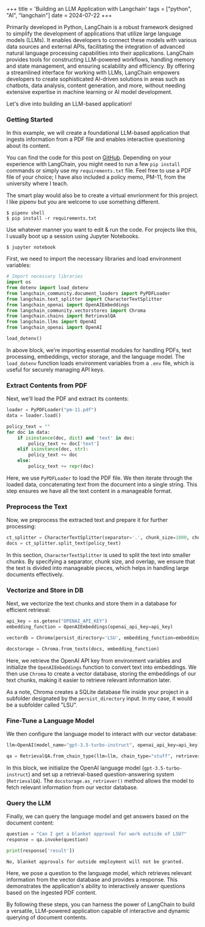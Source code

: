 +++
title = 'Building an LLM Application with Langchain'
tags = ["python", "AI", "langchain"]
date = 2024-07-22
+++

Primarily developed in Python, LangChain is a robust framework designed to simplify the development of applications that utilize large language models (LLMs). It enables developers to connect these models with various data sources and external APIs, facilitating the integration of advanced natural language processing capabilities into their applications. LangChain provides tools for constructing LLM-powered workflows, handling memory and state management, and ensuring scalability and efficiency. By offering a streamlined interface for working with LLMs, LangChain empowers developers to create sophisticated AI-driven solutions in areas such as chatbots, data analysis, content generation, and more, without needing extensive expertise in machine learning or AI model development. 

Let's dive into building an LLM-based application!

### Getting Started

In this example, we will create a foundational LLM-based application that ingests information from a PDF file and enables interactive questioning about its content.

You can find the code for this post on [GitHub](https://github.com/cavalryjim/langchain_llm_app).  Depending on your experience with LangChain, you might need to run a few `pip install` commands or simply use my `requirements.txt` file. Feel free to use a PDF file of your choice; I have also included a policy memo, PM-11, from the university where I teach.

The smart play would also be to create a virtual envrionment for this project.  I like pipenv but you are welcome to use something different.

```
$ pipenv shell
$ pip install -r requirements.txt
```

Use whatever manner you want to edit & run the code.  For projects like this, I usually boot up a session using Jupyter Notebooks.

```
$ jupyter notebook
```

First, we need to import the necessary libraries and load environment variables:

```python
# Import necessary libraries
import os
from dotenv import load_dotenv
from langchain_community.document_loaders import PyPDFLoader
from langchain.text_splitter import CharacterTextSplitter
from langchain_openai import OpenAIEmbeddings
from langchain_community.vectorstores import Chroma
from langchain.chains import RetrievalQA
from langchain.llms import OpenAI
from langchain_openai import OpenAI

load_dotenv()
```

In above block, we're importing essential modules for handling PDFs, text processing, embeddings, vector storage, and the language model. The `load_dotenv` function loads environment variables from a `.env` file, which is useful for securely managing API keys.

### Extract Contents from PDF

Next, we'll load the PDF and extract its contents:

```python
loader = PyPDFLoader("pm-11.pdf")
data = loader.load()

policy_text = ""
for doc in data:
    if isinstance(doc, dict) and 'text' in doc:
        policy_text += doc['text']
    elif isinstance(doc, str):
        policy_text += doc
    else:
        policy_text += repr(doc)
```

Here, we use `PyPDFLoader` to load the PDF file. We then iterate through the loaded data, concatenating text from the document into a single string. This step ensures we have all the text content in a manageable format.

### Preprocess the Text

Now, we preprocess the extracted text and prepare it for further processing:

```python
ct_splitter = CharacterTextSplitter(separator='.', chunk_size=1000, chunk_overlap=200)
docs = ct_splitter.split_text(policy_text)
```

In this section, `CharacterTextSplitter` is used to split the text into smaller chunks. By specifying a separator, chunk size, and overlap, we ensure that the text is divided into manageable pieces, which helps in handling large documents effectively.

### Vectorize and Store in DB

Next, we vectorize the text chunks and store them in a database for efficient retrieval:

```python
api_key = os.getenv("OPENAI_API_KEY")
embedding_function = OpenAIEmbeddings(openai_api_key=api_key)

vectordb = Chroma(persist_directory='LSU', embedding_function=embedding_function)

docstorage = Chroma.from_texts(docs, embedding_function)
```

Here, we retrieve the OpenAI API key from environment variables and initialize the `OpenAIEmbeddings` function to convert text into embeddings. We then use `Chroma` to create a vector database, storing the embeddings of our text chunks, making it easier to retrieve relevant information later.

As a note, Chroma creates a SQLite database file inside your project in a subfolder designated by the `persist_directory` input.  In my case, it would be a subfolder called "LSU".

### Fine-Tune a Language Model

We then configure the language model to interact with our vector database:

```python
llm=OpenAI(model_name="gpt-3.5-turbo-instruct", openai_api_key=api_key)

qa = RetrievalQA.from_chain_type(llm=llm, chain_type="stuff", retriever=docstorage.as_retriever())  
```

In this block, we initialize the OpenAI language model (`gpt-3.5-turbo-instruct`) and set up a retrieval-based question-answering system (`RetrievalQA`). The `docstorage.as_retriever()` method allows the model to fetch relevant information from our vector database.

### Query the LLM

Finally, we can query the language model and get answers based on the document content:

```python
question = "Can I get a blanket approval for work outside of LSU?"
response = qa.invoke(question)

print(response['result'])
```

```
No, blanket approvals for outside employment will not be granted.
```

Here, we pose a question to the language model, which retrieves relevant information from the vector database and provides a response. This demonstrates the application's ability to interactively answer questions based on the ingested PDF content.

By following these steps, you can harness the power of LangChain to build a versatile, LLM-powered application capable of interactive and dynamic querying of document contents.

